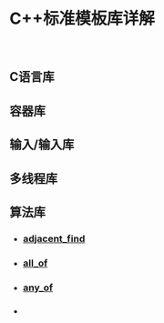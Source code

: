 C++标准模板库详解
====
　　

## C语言库

## 容器库

## 输入/输入库

## 多线程库

## 算法库

- ### [adjacent_find]()
- ### [all_of]()
- ### [any_of]()
- ### 


